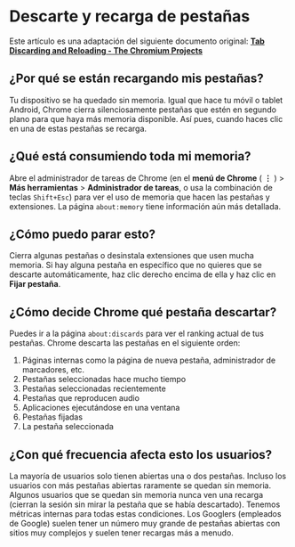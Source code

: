 # Descarte y recarga de pestañas

Este artículo es una adaptación del siguiente documento original: **[Tab Discarding and Reloading - The Chromium Projects](https://www.chromium.org/chromium-os/chromiumos-design-docs/tab-discarding-and-reloading)**

## ¿Por qué se están recargando mis pestañas?
Tu dispositivo se ha quedado sin memoria. Igual que hace tu móvil o tablet Android, Chrome cierra silenciosamente pestañas que estén en segundo plano para que haya más memoria disponible. Así pues, cuando haces clic en una de estas pestañas se recarga.

## ¿Qué está consumiendo toda mi memoria?
Abre el administrador de tareas de Chrome (en el **menú de Chrome** ( **⋮** ) > **Más herramientas** > **Administrador de tareas**, o usa la combinación de teclas `Shift+Esc`) para ver el uso de memoria que hacen las pestañas y extensiones. La página `about:memory` tiene información aún más detallada.

## ¿Cómo puedo parar esto?
Cierra algunas pestañas o desinstala extensiones que usen mucha memoria. Si hay alguna pestaña en específico que no quieres que se descarte automáticamente, haz clic derecho encima de ella y haz clic en **Fijar pestaña**.

## ¿Cómo decide Chrome qué pestaña descartar?
Puedes ir a la página `about:discards` para ver el ranking actual de tus pestañas. Chrome descarta las pestañas en el siguiente orden:

1. Páginas internas como la página de nueva pestaña, administrador de marcadores, etc.
2. Pestañas seleccionadas hace mucho tiempo
3. Pestañas seleccionadas recientemente
4. Pestañas que reproducen audio
5. Aplicaciones ejecutándose en una ventana
6. Pestañas fijadas
7. La pestaña seleccionada

## ¿Con qué frecuencia afecta esto los usuarios?
La mayoría de usuarios solo tienen abiertas una o dos pestañas. Incluso los usuarios con más pestañas abiertas raramente se quedan sin memoria. Algunos usuarios que se quedan sin memoria nunca ven una recarga (cierran la sesión sin mirar la pestaña que se había descartado). Tenemos métricas internas para todas estas condiciones. Los Googlers (empleados de Google) suelen tener un número muy grande de pestañas abiertas con sitios muy complejos y suelen tener recargas más a menudo.

